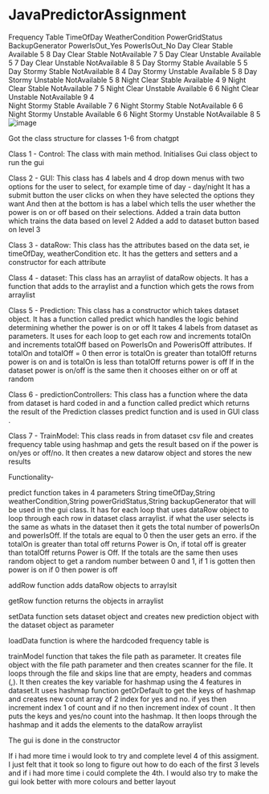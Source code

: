 # JavaPredictorAssignment

Frequency Table
TimeOfDay	WeatherCondition	PowerGridStatus	BackupGenerator	PowerIsOut_Yes	PowerIsOut_No
Day	        Clear	            Stable	        Available	        5	              8
Day	        Clear	            Stable	        NotAvailable	    7	              5
Day	        Clear	            Unstable	      Available	        5              	7
Day	        Clear	            Unstable	      NotAvailable	    8	              5
Day	        Stormy	          Stable	        Available	        5	              5
Day	        Stormy	          Stable	        NotAvailable	    8	              4
Day	        Stormy	          Unstable	      Available	        5	              8
Day	        Stormy	          Unstable	      NotAvailable	    5              	8
Night      	Clear            	Stable	        Available	        4	              9
Night	      Clear            	Stable        	NotAvailable	    7	              5
Night	      Clear            	Unstable      	Available	        6              	6
Night      	Clear            	Unstable	      NotAvailable	    9	              4  
Night      	Stormy	          Stable	        Available	        7	              6
Night	      Stormy	          Stable	        NotAvailable	    6	              6
Night	      Stormy	          Unstable	      Available	        6	              6
Night      	Stormy	          Unstable	      NotAvailable	    8	              5
![image](https://github.com/user-attachments/assets/2c78e02c-1f56-4c37-adcb-2af87a24638b)


Got the class structure for classes 1-6 from chatgpt 

Class 1 - Control: The class with main method. Initialises Gui class object to run the gui

Class 2 - GUI: This class has 4 labels and 4 drop down menus with two options for the user to select, for example time of day - day/night
 It has a submit button the user clicks on when they have selected the options they want
 And then at the bottom is has a label which tells the user whether the power is on or off based on their selections.
 Added a train data button which trains the data based on level 2 
 Added a add to dataset button based on level 3

Class 3 - dataRow: This class has the attributes based on the data set, ie timeOfDay, weatherCondition etc.
It has the getters and setters and a constructor for each attribute

Class 4 - dataset: This class has an arraylist of dataRow objects.
It has a function that adds to the arraylist and a function which gets the rows from arraylist

Class 5 - Prediction: This class has a constructor which takes dataset object.
It has a function called predict which handles the logic behind determining whether the power is on or off
It takes 4 labels from dataset as parameters. It uses for each loop to get each row and increments totalOn and increments totalOff based on   PowerIsOn and PowerisOff attributes. If totalOn and totalOff = 0 then error is totalOn is greater than totalOff returns power is on and is totalOn is less than totalOff returns power is off
If in the dataset  power is on/off is the same then it chooses either on or off at random

Class 6 - predictionControllers: This class  has a function where the data from dataset is hard coded in and a function called predict which returns the result of the Prediction classes predict function and is used in GUI class .

Class 7 - TrainModel: This class reads in from dataset csv file and creates frequency table using hashmap and gets the result based on if the power is on/yes or    off/no. It then creates a new datarow object and stores the new results


Functionality-

predict function takes in 4 parameters String timeOfDay,String weatherCondition,String powerGridStatus,String backupGenerator that will be used in the gui class. It has for each loop that uses dataRow object to loop through each row in dataset class arraylist. if what the user selects is the same as whats in the dataset then it gets the total number of powerIsOn and powerIsOff. If the totals are equal to 0 then the user gets an erro. if the totalOn is greater than total off returns Power is On, if total off is greater than totalOff returns Power is Off. If the totals are the same then uses random object to get a random number between 0 and 1, if 1 is gotten then power is on if 0 then power is off

addRow function adds dataRow objects to arraylsit

getRow function returns the objects in arraylist

setData function sets dataset object and creates new prediction object with the dataset object as parameter

loadData function is where the hardcoded frequency table is

trainModel function that takes the file path as parameter. It creates file object with the file path parameter and then creates scanner for the file. It loops through the file and skips line that are empty, headers and commas (,). It then creates the key variable for hashmap using the 4 features in dataset.It uses hashmap function getOrDefault to get the keys of hashmap and creates new count array of 2 index for yes and no. if yes then increment index 1 of count and if no then increment index of count . It then puts the keys and yes/no count into the hashmap. It then loops through the hashmap and it adds the elements to the dataRow arraylist

The gui is done in the constructor

If i had more time i would look to try and complete level 4 of this assigment. I just felt that it took so long to figure out how to do each of the first 3 levels and if i had more time i could complete the 4th. I would also try to make the gui look better with more colours and better layout

